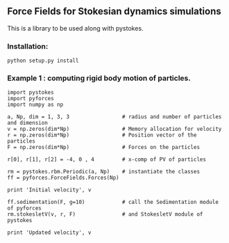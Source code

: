 ## Force Fields for Stokesian dynamics simulations
This is a library to be used along with pystokes.


### Installation:
```
python setup.py install

```

### Example 1 : computing rigid body motion of particles.

```
import pystokes
import pyforces
import numpy as np

a, Np, dim = 1, 3, 3                 # radius and number of particles and dimension
v = np.zeros(dim*Np)                 # Memory allocation for velocity
r = np.zeros(dim*Np)                 # Position vector of the particles
F = np.zeros(dim*Np)                 # Forces on the particles

r[0], r[1], r[2] = -4, 0 , 4         # x-comp of PV of particles

rm = pystokes.rbm.Periodic(a, Np)    # instantiate the classes
ff = pyforces.ForceFields.Forces(Np)

print 'Initial velocity', v

ff.sedimentation(F, g=10)            # call the Sedimentation module of pyforces
rm.stokesletV(v, r, F)               # and StokesletV module of pystokes

print 'Updated velocity', v
```
